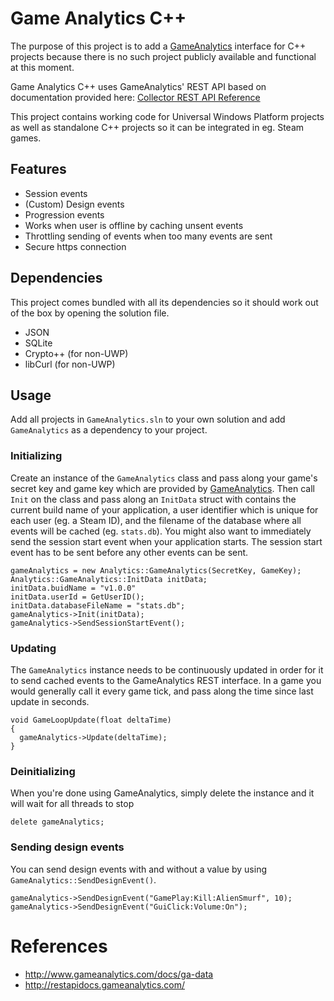 # Game Analytics C++
The purpose of this project is to add a [GameAnalytics](http://www.gameanalytics.com/) interface for C++ projects because there is no such project publicly available and functional at this moment.

Game Analytics C++ uses GameAnalytics' REST API based on documentation provided here: [Collector REST API Reference](http://restapidocs.gameanalytics.com/)

This project contains working code for Universal Windows Platform projects as well as standalone C++ projects so it can be integrated in eg. Steam games.

## Features
- Session events
- (Custom) Design events
- Progression events
- Works when user is offline by caching unsent events
- Throttling sending of events when too many events are sent
- Secure https connection

## Dependencies
This project comes bundled with all its dependencies so it should work out of the box by opening the solution file.
- JSON
- SQLite
- Crypto++ (for non-UWP)
- libCurl (for non-UWP)

## Usage
Add all projects in `GameAnalytics.sln` to your own solution and add `GameAnalytics` as a dependency to your project.

### Initializing
Create an instance of the `GameAnalytics` class and pass along your game's secret key and game key which are provided by [GameAnalytics](http://www.gameanalytics.com/). Then call `Init` on the class and pass along an `InitData` struct with contains the current build name of your application, a user identifier which is unique for each user (eg. a Steam ID), and the filename of the database where all events will be cached (eg. `stats.db`). You might also want to immediately send the session start event when your application starts. The session start event has to be sent before any other events can be sent.
```
gameAnalytics = new Analytics::GameAnalytics(SecretKey, GameKey);
Analytics::GameAnalytics::InitData initData;
initData.buidName = "v1.0.0"
initData.userId = GetUserID();
initData.databaseFileName = "stats.db";
gameAnalytics->Init(initData);
gameAnalytics->SendSessionStartEvent();
```

### Updating
The `GameAnalytics` instance needs to be continuously updated in order for it to send cached events to the GameAnalytics REST interface. In a game you would generally call it every game tick, and pass along the time since last update in seconds.
```
void GameLoopUpdate(float deltaTime)
{
  gameAnalytics->Update(deltaTime);
}
```

### Deinitializing
When you're done using GameAnalytics, simply delete the instance and it will wait for all threads to stop
```
delete gameAnalytics;
```

### Sending design events
You can send design events with and without a value by using `GameAnalytics::SendDesignEvent()`.
```
gameAnalytics->SendDesignEvent("GamePlay:Kill:AlienSmurf", 10);
gameAnalytics->SendDesignEvent("GuiClick:Volume:On");
```

# References
- http://www.gameanalytics.com/docs/ga-data
- http://restapidocs.gameanalytics.com/
